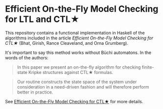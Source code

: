 Efficient On-the-Fly Model Checking for LTL and CTL★
=======

This repository contains a functional implementation in Haskell of the algorithms included in the article
_Efficient On-the-Fly Model Checking for CTL★_ (Bhat, Girish, Rance Cleaveland, and Orna Grumberg).

It's important to say this method works without Büchi automatons.
In the words of the authors:

> In this paper we present an on-the-fly algorithm for checking finite-state Kripke structures against CTL★ formulas.

> Our routine constructs the state space of the system under consideration in a need-driven fashion and will therefore perform better in practice.

See [Efficient On-the-Fly Model Checking for CTL★](https://www.semanticscholar.org/paper/Eecient-On-the-fly-Model-Checking-for-Ctl-Bhat-Cleaveland/e7dbc6e9ff14c98d61af98247e79a3b2058cbfff) for more details.
